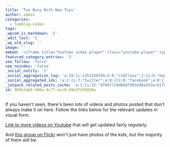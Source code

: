```yaml
---
title: 'Too Busy With New Toys'
author: admin
categories:
  - tumblog-video
tags: 
_wpcom_is_markdown: '1'
_edit_last: '1'
_wp_old_slug: ''
image: ''
embed: '<iframe title="YouTube video player" class="youtube-player" type="text/html" width="474" height="297" src="http://www.youtube.com/embed/VySkVrsUWZM?rel=0&amp;hd=1" frameborder="0"></iframe>'
featured_category_entries: '3'
seo_follow: 'false'
seo_noindex: 'false'
_social_notify: '1'
_social_aggregation_log: 'a:19:{i:1351550109;O:8:"stdClass":1:{s:6:"manual";s:0:"";}i:1351553675;O:8:"stdClass":1:{s:6:"manual";s:0:"";}i:1351557575;O:8:"stdClass":1:{s:6:"manual";s:0:"";}i:1351565619;O:8:"stdClass":1:{s:6:"manual";s:0:"";}i:1351580837;O:8:"stdClass":1:{s:6:"manual";s:0:"";}i:1351610907;O:8:"stdClass":1:{s:6:"manual";s:0:"";}i:1351655214;O:8:"stdClass":1:{s:6:"manual";s:0:"";}i:1351743774;O:8:"stdClass":1:{s:6:"manual";s:0:"";}i:1351917087;O:8:"stdClass":1:{s:6:"manual";s:0:"";}i:1371995614;O:8:"stdClass":2:{s:6:"manual";b:0;s:5:"items";a:0:{}}i:1372016248;O:8:"stdClass":2:{s:6:"manual";b:0;s:5:"items";a:0:{}}i:1372032961;O:8:"stdClass":2:{s:6:"manual";b:0;s:5:"items";a:0:{}}i:1372042814;O:8:"stdClass":2:{s:6:"manual";b:0;s:5:"items";a:0:{}}i:1372153508;O:8:"stdClass":2:{s:6:"manual";b:0;s:5:"items";a:0:{}}i:1372308357;O:8:"stdClass":2:{s:6:"manual";b:0;s:5:"items";a:0:{}}i:1372569969;O:8:"stdClass":2:{s:6:"manual";b:0;s:5:"items";a:0:{}}i:1372887218;O:8:"stdClass":2:{s:6:"manual";b:0;s:5:"items";a:0:{}}i:1373058394;O:8:"stdClass":2:{s:6:"manual";b:0;s:5:"items";a:0:{}}i:1373231796;O:8:"stdClass":2:{s:6:"manual";b:0;s:5:"items";a:0:{}}}'
_social_aggregated_ids: 'a:2:{s:7:"twitter";a:0:{}s:8:"facebook";a:0:{}}'
_jetpack_related_posts_cache: 'a:1:{s:32:"8f6677c9d6b0f903e98ad32ec61f8deb";a:2:{s:7:"expires";i:1523328943;s:7:"payload";a:3:{i:0;a:1:{s:2:"id";i:247;}i:1;a:1:{s:2:"id";i:199;}i:2;a:1:{s:2:"id";i:490;}}}}'
id: 905b3ab0-500a-4c77-acc0-09e37d35028a
---
```

<p>If you haven't seen, there's been lots of videos and photos posted that don't always make it on here.  Follow the links below for the relevant updates in visual form.</p>
<p><a href="http://www.youtube.com/view_play_list?p=BE497BAF1E2CEBE6">Link to more videos on Youtube</a> that will get updated fairly regularly.</p>
<p>And <a href="http://www.flickr.com/photos/lemon/sets/72157625121513820/">this group on Flickr</a> won't just have photos of the kids, but the majority of them will be.</p>
